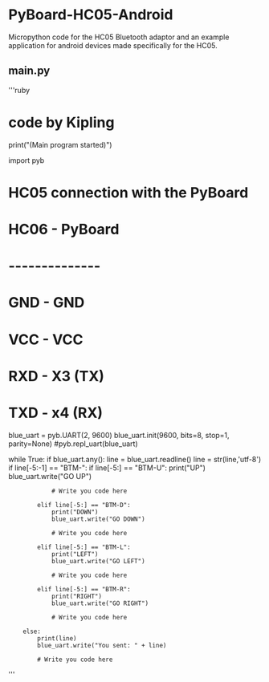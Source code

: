 # PyBoard-HC05-Android
Micropython code for the HC05 Bluetooth adaptor and an example application for android devices made specifically for the HC05.


##  main.py

'''ruby
# code by Kipling
print("(Main program started)")


import pyb

# HC05 connection with the PyBoard
#
# HC06 - PyBoard
# --------------
#  GND - GND
#  VCC - VCC
#  RXD - X3 (TX)
#  TXD - x4 (RX)


blue_uart = pyb.UART(2, 9600)
blue_uart.init(9600, bits=8, stop=1, parity=None)
#pyb.repl_uart(blue_uart)



while True:
    if blue_uart.any():
        line = blue_uart.readline()
        line = str(line,'utf-8')
        if line[-5:-1] == "BTM-":
            if line[-5:] == "BTM-U":
                print("UP")
                blue_uart.write("GO UP")

                # Write you code here

            elif line[-5:] == "BTM-D":
                print("DOWN")
                blue_uart.write("GO DOWN")

                # Write you code here

            elif line[-5:] == "BTM-L":
                print("LEFT")
                blue_uart.write("GO LEFT")

                # Write you code here

            elif line[-5:] == "BTM-R":
                print("RIGHT")
                blue_uart.write("GO RIGHT")

                # Write you code here

        else:
            print(line)
            blue_uart.write("You sent: " + line)

            # Write you code here
'''

